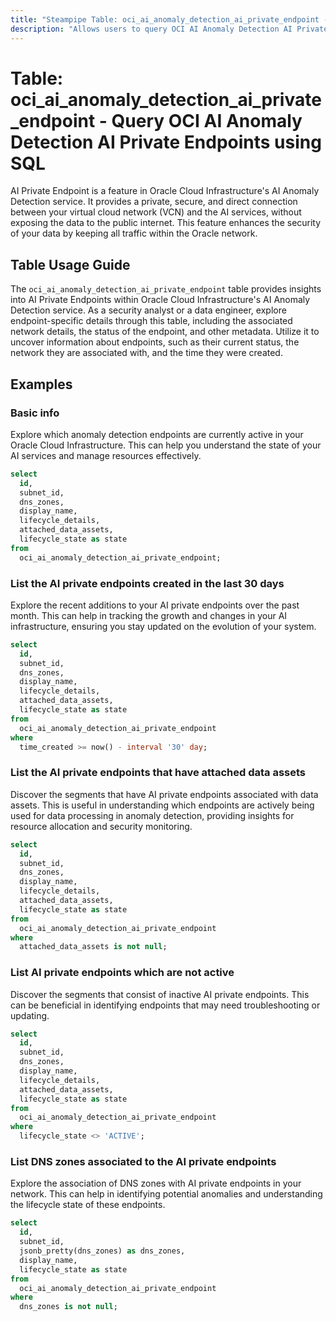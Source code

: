 ```yaml
---
title: "Steampipe Table: oci_ai_anomaly_detection_ai_private_endpoint - Query OCI AI Anomaly Detection AI Private Endpoints using SQL"
description: "Allows users to query OCI AI Anomaly Detection AI Private Endpoints."
---
```


# Table: oci_ai_anomaly_detection_ai_private_endpoint - Query OCI AI Anomaly Detection AI Private Endpoints using SQL

AI Private Endpoint is a feature in Oracle Cloud Infrastructure's AI Anomaly Detection service. It provides a private, secure, and direct connection between your virtual cloud network (VCN) and the AI services, without exposing the data to the public internet. This feature enhances the security of your data by keeping all traffic within the Oracle network.

## Table Usage Guide

The `oci_ai_anomaly_detection_ai_private_endpoint` table provides insights into AI Private Endpoints within Oracle Cloud Infrastructure's AI Anomaly Detection service. As a security analyst or a data engineer, explore endpoint-specific details through this table, including the associated network details, the status of the endpoint, and other metadata. Utilize it to uncover information about endpoints, such as their current status, the network they are associated with, and the time they were created.

## Examples

### Basic info
Explore which anomaly detection endpoints are currently active in your Oracle Cloud Infrastructure. This can help you understand the state of your AI services and manage resources effectively.

```sql
select
  id,
  subnet_id,
  dns_zones,
  display_name,
  lifecycle_details,
  attached_data_assets,
  lifecycle_state as state
from
  oci_ai_anomaly_detection_ai_private_endpoint;
```

### List the AI private endpoints created in the last 30 days
Explore the recent additions to your AI private endpoints over the past month. This can help in tracking the growth and changes in your AI infrastructure, ensuring you stay updated on the evolution of your system.

```sql
select
  id,
  subnet_id,
  dns_zones,
  display_name,
  lifecycle_details,
  attached_data_assets,
  lifecycle_state as state
from
  oci_ai_anomaly_detection_ai_private_endpoint
where
  time_created >= now() - interval '30' day;
```

### List the AI private endpoints that have attached data assets
Discover the segments that have AI private endpoints associated with data assets. This is useful in understanding which endpoints are actively being used for data processing in anomaly detection, providing insights for resource allocation and security monitoring.

```sql
select
  id,
  subnet_id,
  dns_zones,
  display_name,
  lifecycle_details,
  attached_data_assets,
  lifecycle_state as state
from
  oci_ai_anomaly_detection_ai_private_endpoint
where
  attached_data_assets is not null;
```

### List AI private endpoints which are not active
Discover the segments that consist of inactive AI private endpoints. This can be beneficial in identifying endpoints that may need troubleshooting or updating.

```sql
select
  id,
  subnet_id,
  dns_zones,
  display_name,
  lifecycle_details,
  attached_data_assets,
  lifecycle_state as state
from
  oci_ai_anomaly_detection_ai_private_endpoint
where
  lifecycle_state <> 'ACTIVE';
```

### List DNS zones associated to the AI private endpoints
Explore the association of DNS zones with AI private endpoints in your network. This can help in identifying potential anomalies and understanding the lifecycle state of these endpoints.

```sql
select
  id,
  subnet_id,
  jsonb_pretty(dns_zones) as dns_zones,
  display_name,
  lifecycle_state as state
from
  oci_ai_anomaly_detection_ai_private_endpoint
where
  dns_zones is not null;
```